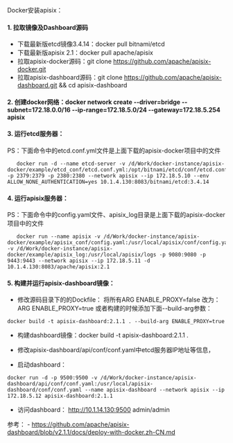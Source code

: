 Docker安装apisix：

#### 1. 拉取镜像及Dashboard源码
- 下载最新版etcd镜像3.4.14：docker pull bitnami/etcd
- 下载最新版apisix 2.1：docker pull apache/apisix
- 拉取apisix-docker源码：git clone https://github.com/apache/apisix-docker.git
- 拉取apisix-dashboard源码：git clone https://github.com/apache/apisix-dashboard.git && cd apisix-dashboard

#### 2. 创建docker网络：docker network create --driver=bridge --subnet=172.18.0.0/16 --ip-range=172.18.5.0/24 --gateway=172.18.5.254 apisix

#### 3. 运行etcd服务器：
   PS：下面命令中的etcd.conf.yml文件是上面下载的apisix-docker项目中的文件
````
   docker run -d --name etcd-server -v /d/Work/docker-instance/apisix-docker/example/etcd_conf/etcd.conf.yml:/opt/bitnami/etcd/conf/etcd.conf.yml -p 2379:2379 -p 2380:2380 --network apisix --ip 172.18.5.10 --env ALLOW_NONE_AUTHENTICATION=yes 10.1.4.130:8083/bitnami/etcd:3.4.14
````

#### 4. 运行apisix服务器：
   PS：下面命令中的config.yaml文件、apisix_log目录是上面下载的apisix-docker项目中的文件
````
   docker run --name apisix -v /d/Work/docker-instance/apisix-docker/example/apisix_conf/config.yaml:/usr/local/apisix/conf/config.yaml -v /d/Work/docker-instance/apisix-docker/example/apisix_log:/usr/local/apisix/logs -p 9080:9080 -p 9443:9443 --network apisix --ip 172.18.5.11 -d 10.1.4.130:8083/apache/apisix:2.1
````

#### 5. 构建并运行apisix-dashboard镜像：
   - 修改源码目录下的的Dockfile： 将所有ARG ENABLE_PROXY=false 改为：ARG ENABLE_PROXY=true
   或者构建的时候添加下面--build-arg参数：
   ````
   docker build -t apisix-dashboard:2.1.1 . --build-arg ENABLE_PROXY=true
   ````

   - 构建dashboard镜像：docker build -t apisix-dashboard:2.1.1 .

   - 修改apisix-dashboard/api/conf/conf.yaml中etcd服务器IP地址等信息，
   - 启动dashboard： 
   ````
   docker run -d -p 9500:9500 -v /d/Work/docker-instance/apisix-dashboard/api/conf/conf.yaml:/usr/local/apisix-dashboard/conf/conf.yaml --name apisix-dashboard --network apisix --ip 172.18.5.12 apisix-dashboard:2.1.1
   ````

   - 访问dashboard： http://10.1.14.130:9500 admin/admin

 参考：
 	- https://github.com/apache/apisix-dashboard/blob/v2.1.1/docs/deploy-with-docker.zh-CN.md

